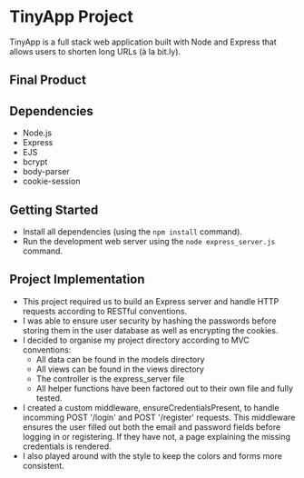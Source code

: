 # TinyApp Project

TinyApp is a full stack web application built with Node and Express that allows users to shorten long URLs (à la bit.ly).

## Final Product



## Dependencies

- Node.js
- Express
- EJS
- bcrypt
- body-parser
- cookie-session

## Getting Started

- Install all dependencies (using the `npm install` command).
- Run the development web server using the `node express_server.js` command.

## Project Implementation
- This project required us to build an Express server and handle HTTP requests according to RESTful conventions. 
- I was able to ensure user security by hashing the passwords before storing them in the user database as well as encrypting the cookies.
- I decided to organise my project directory according to MVC conventions:
  - All data can be found in the models directory
  - All views can be found in the views directory
  - The controller is the express_server file
  - All helper functions have been factored out to their own file and fully tested. 
- I created a custom middleware, ensureCredentialsPresent, to handle incomming POST '/login' and POST '/register' requests. This middleware ensures the user filled out both the email and password fields before logging in or registering. If they have not, a page explaining the missing credentials is rendered. 
- I also played around with the style to keep the colors and forms more consistent. 